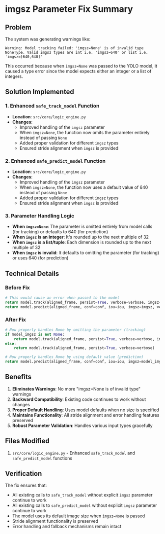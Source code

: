 # imgsz Parameter Fix Summary

## Problem
The system was generating warnings like:
```
Warning: Model tracking failed: 'imgsz=None' is of invalid type NoneType. Valid imgsz types are int i.e. 'imgsz=640' or list i.e. 'imgsz=[640,640]'
```

This occurred because when `imgsz=None` was passed to the YOLO model, it caused a type error since the model expects either an integer or a list of integers.

## Solution Implemented

### 1. Enhanced `safe_track_model` Function
- **Location**: `src/core/logic_engine.py`
- **Changes**: 
  - Improved handling of the `imgsz` parameter
  - When `imgsz=None`, the function now omits the parameter entirely instead of passing `None`
  - Added proper validation for different `imgsz` types
  - Ensured stride alignment when `imgsz` is provided

### 2. Enhanced `safe_predict_model` Function
- **Location**: `src/core/logic_engine.py`
- **Changes**:
  - Improved handling of the `imgsz` parameter
  - When `imgsz=None`, the function now uses a default value of 640 instead of passing `None`
  - Added proper validation for different `imgsz` types
  - Ensured stride alignment when `imgsz` is provided

### 3. Parameter Handling Logic
- **When `imgsz=None`**: The parameter is omitted entirely from model calls (for tracking) or defaults to 640 (for prediction)
- **When `imgsz` is an integer**: It's rounded up to the next multiple of 32
- **When `imgsz` is a list/tuple**: Each dimension is rounded up to the next multiple of 32
- **When `imgsz` is invalid**: It defaults to omitting the parameter (for tracking) or uses 640 (for prediction)

## Technical Details

### Before Fix
```python
# This would cause an error when passed to the model
return model.track(aligned_frame, persist=True, verbose=verbose, imgsz=imgsz)  # imgsz=None
return model.predict(aligned_frame, conf=conf, iou=iou, imgsz=imgsz, verbose=verbose)  # imgsz could be None
```

### After Fix
```python
# Now properly handles None by omitting the parameter (tracking)
if model_imgsz is not None:
    return model.track(aligned_frame, persist=True, verbose=verbose, imgsz=model_imgsz)
else:
    return model.track(aligned_frame, persist=True, verbose=verbose)

# Now properly handles None by using default value (prediction)
return model.predict(aligned_frame, conf=conf, iou=iou, imgsz=model_imgsz, verbose=verbose)
```

## Benefits
1. **Eliminates Warnings**: No more "imgsz=None is of invalid type" warnings
2. **Backward Compatibility**: Existing code continues to work without changes
3. **Proper Default Handling**: Uses model defaults when no size is specified
4. **Maintains Functionality**: All stride alignment and error handling features preserved
5. **Robust Parameter Validation**: Handles various input types gracefully

## Files Modified
1. `src/core/logic_engine.py` - Enhanced `safe_track_model` and `safe_predict_model` functions

## Verification
The fix ensures that:
- All existing calls to `safe_track_model` without explicit `imgsz` parameter continue to work
- All existing calls to `safe_predict_model` without explicit `imgsz` parameter continue to work
- The model uses its default image size when `imgsz=None` is passed
- Stride alignment functionality is preserved
- Error handling and fallback mechanisms remain intact